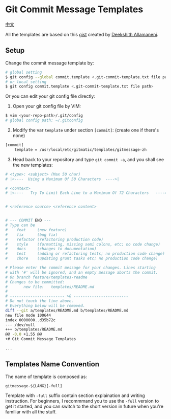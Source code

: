# Git Commit Message Templates

[中文](./README-ZH.md)

All the templates are based on this [gist](https://gist.github.com/adeekshith/cd4c95a064977cdc6c50) created by [Deekshith Allamaneni](https://github.com/adeekshith).

## Setup 

Change the commit message template by:

```bash
# global setting
$ git config --global commit.template <.git-commit-template.txt file path> 
# or local setting
$ git config commit.template <.git-commit-template.txt file path> 
```

Or you can edit your git config file directly:

1. Open your git config file by VIM: 

```bash
$ vim <your-repo-path>/.git/config 
# global config path: ~/.gitconfig
```

2. Modify the var `template` under section `[commit]`: (create one if there's none)

```bash
[commit]
    template = /usr/local/etc/gitmatic/templates/gitmessage-zh
```

3. Head back to your repository and type  `git commit -a`, and you shall see the new templates:

```bash
# <type>: <subject> (Max 50 char)
# |<----  Using a Maximum Of 50 Characters  ---->|

# <context>
# |<----   Try To Limit Each Line to a Maximum Of 72 Characters   ---->|


# <reference source> <reference content>


# --- COMMIT END ---
# Type can be 
#    feat     (new feature)
#    fix      (bug fix)
#    refactor (refactoring production code)
#    style    (formatting, missing semi colons, etc; no code change)
#    docs     (changes to documentation)
#    test     (adding or refactoring tests; no production code change)
#    chore    (updating grunt tasks etc; no production code change)

# Please enter the commit message for your changes. Lines starting
# with '#' will be ignored, and an empty message aborts the commit.
# On branch feature/templates-readme
# Changes to be committed:
#       new file:   templates/README.md
#
# ------------------------ >8 ------------------------
# Do not touch the line above.
# Everything below will be removed.
diff --git a/templates/README.md b/templates/README.md
new file mode 100644
index 0000000..d35b72c
--- /dev/null
+++ b/templates/README.md
@@ -0,0 +1,55 @@
+# Git Commit Message Templates

...
```

## Templates Name Convention

The name of template is composed as:

```
gitmessage-${LANG}[-full]
```

Template with `-full` suffix contain section explaination and writing instruction. For beginners, I recommmand you to use the `-full` version to get it started, and you can switch to the short version in future when you're familiar with all the stuff.



